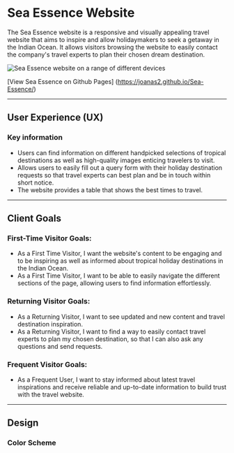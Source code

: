 # Sea Essence Website

The Sea Essence website is a responsive and visually appealing travel website that aims to inspire and allow holidaymakers to seek a getaway in the Indian Ocean. It allows visitors browsing the website to easily contact the company's travel experts to plan their chosen dream destination.

![Sea Essence website on a range of different devices]()

[View Sea Essence on Github Pages] (https://joanas2.github.io/Sea-Essence/)

- - -
## User Experience (UX)
### Key information
 * Users can find information on different handpicked selections of tropical destinations as well as high-quality images enticing travelers to visit.
* Allows users to easily fill out a query form with their holiday destination requests so that travel experts can best plan and be in touch within short notice.
 * The website provides a table that shows the best times to travel.

- - -

## Client Goals
### First-Time Visitor Goals:
* As a First Time Visitor, I want the website's content to be engaging and to be inspiring as well as informed about tropical holiday destinations in the Indian Ocean.
* As a First Time Visitor, I want to be able to easily navigate the different sections of the page, allowing users to find information effortlessly.

### Returning Visitor Goals:
* As a Returning Visitor, I want to see updated and new content and travel destination inspiration.
* As a Returning Visitor, I want to find a way to easily contact travel experts to plan my chosen destination, so that I can also ask any questions and send requests.

### Frequent Visitor Goals:
* As a Frequent User, I want to stay informed about latest travel inspirations and receive reliable and up-to-date information to build trust with the travel website.

- - -

## Design

### Color Scheme









